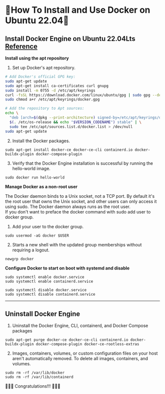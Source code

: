 
# 🚀How To Install and Use Docker on Ubuntu 22.04🚀



## Install Docker Engine on Ubuntu 22.04Lts [Reference](https://docs.docker.com/engine/install/ubuntu/)

**Install using the apt repository**

1. Set up Docker's apt repository.
   
```bash
# Add Docker's official GPG key:
sudo apt-get update
sudo apt-get install ca-certificates curl gnupg
sudo install -m 0755 -d /etc/apt/keyrings
curl -fsSL https://download.docker.com/linux/ubuntu/gpg | sudo gpg --dearmor -o /etc/apt/keyrings/docker.gpg
sudo chmod a+r /etc/apt/keyrings/docker.gpg

# Add the repository to Apt sources:
echo \
  "deb [arch=$(dpkg --print-architecture) signed-by=/etc/apt/keyrings/docker.gpg] https://download.docker.com/linux/ubuntu \
  $(. /etc/os-release && echo "$VERSION_CODENAME") stable" | \
  sudo tee /etc/apt/sources.list.d/docker.list > /dev/null
sudo apt-get update
```

2. Install the Docker packages.

`sudo apt-get install docker-ce docker-ce-cli containerd.io docker-buildx-plugin docker-compose-plugin`

3. Verify that the Docker Engine installation is successful by running the hello-world image.

`sudo docker run hello-world`

**Manage Docker as a non-root user**

The Docker daemon binds to a Unix socket, not a TCP port. By default it's the root user that owns the Unix socket, and other users can only access it using sudo. The Docker daemon always runs as the root user.\
If you don't want to preface the docker command with sudo add user to docker group.

1. Add your user to the docker group.

`sudo usermod -aG docker $USER`

2. Starts a new shell with the updated group memberships without requiring a logout.

`newgrp docker`

**Configure Docker to start on boot with systemd and disable**

```
sudo systemctl enable docker.service
sudo systemctl enable containerd.service

sudo systemctl disable docker.service
sudo systemctl disable containerd.service
```
---
## Uninstall Docker Engine

1. Uninstall the Docker Engine, CLI, containerd, and Docker Compose packages

`sudo apt-get purge docker-ce docker-ce-cli containerd.io docker-buildx-plugin docker-compose-plugin docker-ce-rootless-extras`

2. Images, containers, volumes, or custom configuration files on your host aren't automatically removed. To delete all images, containers, and volumes.

```
sudo rm -rf /var/lib/docker
sudo rm -rf /var/lib/containerd
```

🎉🎉🎉 Congratulations!!! 🎉🎉🎉
